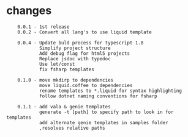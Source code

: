 # changes

        0.0.1 - 1st release
        0.0.2 - Convert all lang's to use liquid template

        0.0.4 - Update buld process for typescript 1.8
                Simplify project structure
                Add debug flag for html5 projects
                Replace jsdoc with typedoc
                Use let/const
                fix fsharp templates

        0.1.0 - move mkdirp to dependencies
                move liquid.coffee to dependencies
                rename templates to *.liquid for syntax highlighting
                follow dotnet naming conventions for fsharp

        0.1.1 - add vala & genie templates
                generate -t [path] to specify path to look in for templates
                add alternate genie templates in samples folder
                ,resolves relative paths